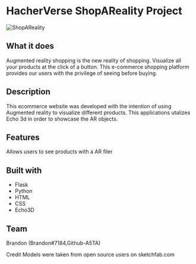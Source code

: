 # HacherVerse ShopAReality Project
![ShopAReality](https://user-images.githubusercontent.com/84144584/167213726-fc13b242-9aee-4ca9-a906-db571d118e7c.png)

## What it does
Augmented reality shopping is the new reality of shopping. Visualize all your products at the click of a button. This e-commerce shopping platform provides our users with the privilege of seeing before buying.

## Description
This ecommerce website was developed with the intention of using Augmented reality to visualize different products. This applications utalizes Echo 3d in order to showcase the AR objects.

## Features
Allows users to see products with a AR filer


## Built with
* Flask
* Python
* HTML
* CSS
* Echo3D

## Team
Brandon (Brandon#7184,Github-A5TA)

Credit
Models were taken from open source users on sketchfab.com
